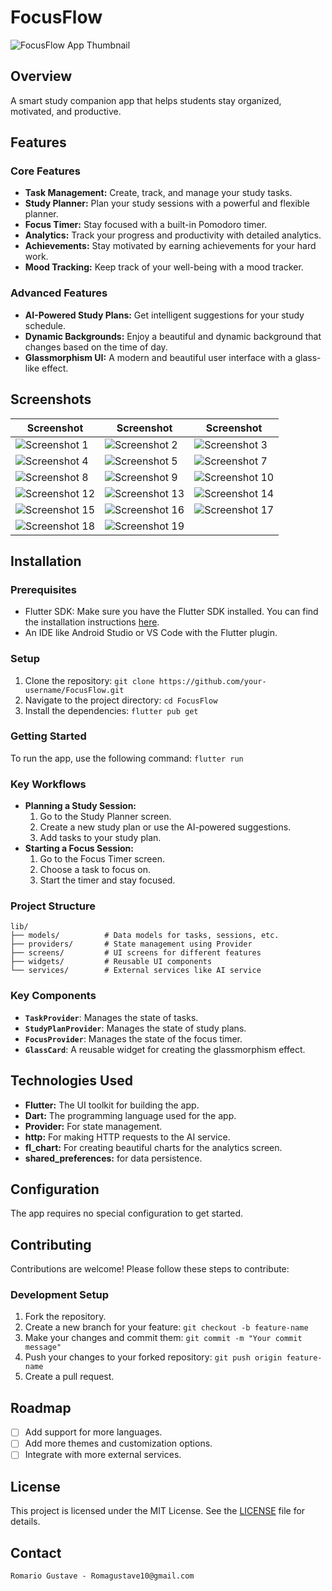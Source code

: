 # FocusFlow

![FocusFlow App Thumbnail](Screenshots/FF.png)

## Overview
A smart study companion app that helps students stay organized, motivated, and productive.


## Features

### Core Features
-   **Task Management:** Create, track, and manage your study tasks.
-   **Study Planner:** Plan your study sessions with a powerful and flexible planner.
-   **Focus Timer:** Stay focused with a built-in Pomodoro timer.
-   **Analytics:** Track your progress and productivity with detailed analytics.
-   **Achievements:** Stay motivated by earning achievements for your hard work.
-   **Mood Tracking:** Keep track of your well-being with a mood tracker.

### Advanced Features
-   **AI-Powered Study Plans:** Get intelligent suggestions for your study schedule.
-   **Dynamic Backgrounds:** Enjoy a beautiful and dynamic background that changes based on the time of day.
-   **Glassmorphism UI:** A modern and beautiful user interface with a glass-like effect.

## Screenshots

| Screenshot                                       | Screenshot                                       | Screenshot                                       |
| ------------------------------------------------ | ------------------------------------------------ | ------------------------------------------------ |
| ![Screenshot 1](Screenshots/1.png)  | ![Screenshot 2](Screenshots/2.png)  | ![Screenshot 3](Screenshots/3.png)  |
| ![Screenshot 4](Screenshots/4.png)  | ![Screenshot 5](Screenshots/5.png)  | ![Screenshot 7](Screenshots/7.png)  |
| ![Screenshot 8](Screenshots/8.png)  | ![Screenshot 9](Screenshots/9.png)  | ![Screenshot 10](Screenshots/10.png) |
| ![Screenshot 12](Screenshots/12.png) | ![Screenshot 13](Screenshots/13.png) | ![Screenshot 14](Screenshots/14.png) |
| ![Screenshot 15](Screenshots/15.png) | ![Screenshot 16](Screenshots/16.png) | ![Screenshot 17](Screenshots/17.png) |
| ![Screenshot 18](Screenshots/18.png) | ![Screenshot 19](Screenshots/19.png) |

## Installation

### Prerequisites
-   Flutter SDK: Make sure you have the Flutter SDK installed. You can find the installation instructions [here](https://flutter.dev/docs/get-started/install).
-   An IDE like Android Studio or VS Code with the Flutter plugin.

### Setup
1.  Clone the repository: `git clone https://github.com/your-username/FocusFlow.git`
2.  Navigate to the project directory: `cd FocusFlow`
3.  Install the dependencies: `flutter pub get`


### Getting Started
To run the app, use the following command:
`flutter run`

### Key Workflows
-   **Planning a Study Session:**
    1.  Go to the Study Planner screen.
    2.  Create a new study plan or use the AI-powered suggestions.
    3.  Add tasks to your study plan.
-   **Starting a Focus Session:**
    1.  Go to the Focus Timer screen.
    2.  Choose a task to focus on.
    3.  Start the timer and stay focused.


### Project Structure
```
lib/
├── models/          # Data models for tasks, sessions, etc.
├── providers/       # State management using Provider
├── screens/         # UI screens for different features
├── widgets/         # Reusable UI components
└── services/        # External services like AI service
```

### Key Components
-   **`TaskProvider`**: Manages the state of tasks.
-   **`StudyPlanProvider`**: Manages the state of study plans.
-   **`FocusProvider`**: Manages the state of the focus timer.
-   **`GlassCard`**: A reusable widget for creating the glassmorphism effect.

## Technologies Used
-   **Flutter:** The UI toolkit for building the app.
-   **Dart:** The programming language used for the app.
-   **Provider:** For state management.
-   **http:** For making HTTP requests to the AI service.
-   **fl_chart:** For creating beautiful charts for the analytics screen.
-   **shared_preferences:** for data persistence.

## Configuration
The app requires no special configuration to get started.

## Contributing
Contributions are welcome! Please follow these steps to contribute:

### Development Setup
1.  Fork the repository.
2.  Create a new branch for your feature: `git checkout -b feature-name`
3.  Make your changes and commit them: `git commit -m "Your commit message"`
4.  Push your changes to your forked repository: `git push origin feature-name`
5.  Create a pull request.


## Roadmap
-   [ ] Add support for more languages.
-   [ ] Add more themes and customization options.
-   [ ] Integrate with more external services.

## License
This project is licensed under the MIT License. See the [LICENSE](LICENSE) file for details.

## Contact
    Romario Gustave - Romagustave10@gmail.com
